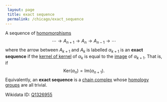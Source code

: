 ```yaml
---
 layout: page
 title: exact sequence
 permalink: /chicago/exact_sequence
---
```

A sequence of [homomorphisms](https://mathgloss.github.io/MathGloss/group_homomorphism) $$\cdots \to A_{n+1}\to A_n \to A_{n-1}\to \cdots$$ where the arrow between $A_{k+1}$ and $A_{k}$ is labelled $\alpha_{k+1}$ is an **exact sequence** if the [kernel of kernel](https://mathgloss.github.io/MathGloss/kernel_of_###################kernel) of $\alpha_k$ is equal to the [image](https://mathgloss.github.io/MathGloss/image) of $\alpha_{k+1}$. That is, if $$\text{Ker}(\alpha_n) = \text{Im}(\alpha_{n+1}).$$
Equivalently, an **exact sequence** is a [chain complex](https://mathgloss.github.io/MathGloss/chain_complex) whose [homology groups](https://mathgloss.github.io/MathGloss/homology_group) are all trivial.

Wikidata ID: [Q1326955](https://www.wikidata.org/wiki/Q1326955)